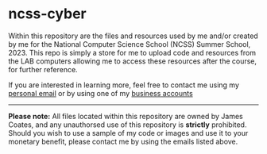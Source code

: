 # ncss-cyber

Within this repository are the files and resources used by me and/or created by me for the National Computer Science School (NCSS) Summer School, 2023.
This repo is simply a store for me to upload code and resources from the LAB computers allowing me to access these resources after the course, for further reference.

If you are interested in learning more, feel free to contact me using my [personal email](mailto:jamescoates06@gmail.com) or by using one of my [business accounts](mailto:james@windcloud.com.au)
*** 

**Please note:** All files located within this repository are owned by James Coates, and any unauthorsed use of this repository is **strictly** prohibited. 
Should you wish to use a sample of my code or images and use it to your monetary benefit, please contact me by using the emails listed above.
